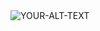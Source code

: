 <picture>
 <source media="(prefers-color-scheme: dark)" srcset="./IMG_20240126_220326_874.jpg">
 <source media="(prefers-color-scheme: light)" srcset="YOUR-LIGHTMODE-IMAGE">
 <img alt="YOUR-ALT-TEXT" src="YOUR-DEFAULT-IMAGE">
</picture>
